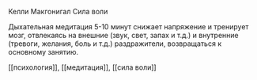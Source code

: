 Келли Макгонигал Сила воли

Дыхательная медитация 5-10 минут снижает напряжение и тренирует мозг, отвлекаясь на внешние (звук, свет, запах и т.д.) и внутренние (тревоги, желания, боль и т.д.) раздражители, возвращаться к основному занятию.

[[психология]], [[медитация]], [[сила воли]]

